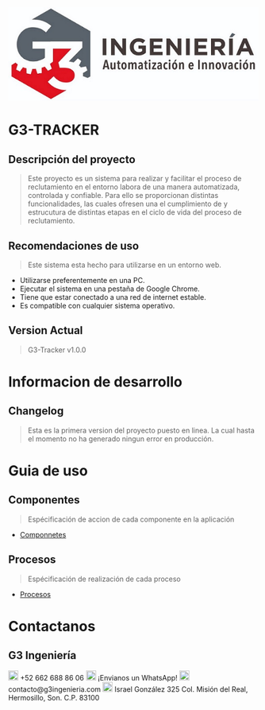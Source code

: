 ![G3 Ingenieria logo](https://raw.githubusercontent.com/Armenta1702/Template-README/master/logoG3Ingenieria.jpeg)

 # **G3-TRACKER** 


## Descripción del proyecto

> Este proyecto es un sistema para realizar y facilitar el proceso de reclutamiento en el entorno labora de una manera automatizada, controlada y confiable. Para ello se proporcionan distintas funcionalidades, las cuales ofresen una el cumplimiento de y estrucutura de distintas etapas en el ciclo de vida del proceso de reclutamiento.


## Recomendaciones de uso
> Este sistema esta hecho para utilizarse en un entorno web.


* Utilizarse preferentemente en una PC.
* Ejecutar el sistema en una pestaña de Google Chrome.
* Tiene que estar conectado a una red de internet estable.
* Es compatible con cualquier sistema operativo.

## Version Actual
>  G3-Tracker  v1.0.0

# Informacion de desarrollo

## Changelog
> Esta es la primera version del proyecto puesto en linea. La cual hasta el momento no ha generado ningun error en producción.

# Guia de uso

## Componentes
> Espécificación de accion de cada componente en la aplicación

* [Componnetes](https://raw.githubusercontent.com/Armenta1702/Template-README/master/logoG3Ingenieria.jpeg "title text!")



## Procesos
> Espécificación de realización de cada proceso

* [Procesos](https://raw.githubusercontent.com/Armenta1702/Template-README/master/logoG3Ingenieria.jpeg "title text!")


# Contactanos

## **G3 Ingeniería**

<img src="https://img.icons8.com/external-dreamstale-lineal-dreamstale/64/000000/external-phone-phone-dreamstale-lineal-dreamstale-2.png" width="20" height="20"/> 
 +52 662 688 86 06

<img src="https://img.icons8.com/pastel-glyph/128/000000/whatsapp--v2.png" width="20" height="20"/>
¡Envianos un WhatsApp!

<img src="https://img.icons8.com/external-kiranshastry-solid-kiranshastry/64/000000/external-email-interface-kiranshastry-solid-kiranshastry.png" width="20" height="20"/>
 contacto@g3ingenieria.com

<img src="https://img.icons8.com/ios/100/000000/location-update.png" width="20" height="20"/>
    Israel González 325
    Col. Misión del Real,
    Hermosillo, Son.
    C.P. 83100
